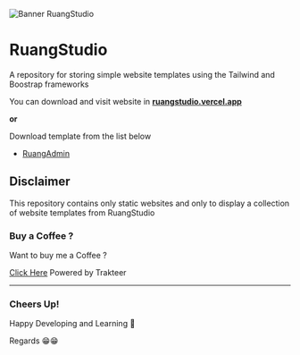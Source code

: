 ![Banner RuangStudio](https://ruangstudio.vercel.app/images/banner.png)
# RuangStudio
A repository for storing simple website templates using the Tailwind and Boostrap frameworks

You can download and visit website in **[ruangstudio.vercel.app](https://ruangstudio.vercel.app)**

**or**

Download template from the list below

- [RuangAdmin](https://ruangstudio.vercel.app)

## Disclaimer
This repository contains only static websites and only to display a collection of website templates from RuangStudio 

### Buy a Coffee ?
Want to buy me a Coffee ?

[Click Here](https://trakteer.id/indrijunanda/tip) Powered by Trakteer

---

### Cheers Up!
Happy Developing and Learning 💪

Regards 😁😁